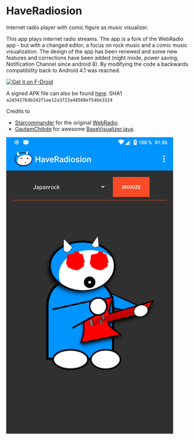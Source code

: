 # HaveRadiosion

Internet radio player with comic figure as music visualizer.

This app plays internet radio streams. The app is a fork of the WebRadio
app - but with a changed editor, a focus on rock music and a comic
music visualization. The design of the app has been renewed and some
new features and corrections have been added (night mode, power
saving, Notification Channel since android 8). By modifying the code
a backwards compatibility back to Android 4.1 was reached.


<a href="https://f-droid.org/packages/click.dummer.have_radiosion/" target="_blank">
<img src="https://fdroid.gitlab.io/artwork/badge/get-it-on.png" alt="Get it on F-Droid" height="80"/></a>

A signed APK file can also be found [here](https://raw.githubusercontent.com/no-go/StreamRadio/master/app/release/click.dummer.have_radiosion.apk).
SHA1 `a2d34276db342f1ee12a3723a48560ef546e3324`

Credits to

- [Starcommander](https://github.com/Starcommander) for the original [WebRadio](https://github.com/Starcommander/StreamRadio).
- [GautamChibde](https://github.com/GautamChibde) for awesome [BaseVisualizer.java](https://github.com/GautamChibde/android-audio-visualizer).

![Screenshot](metadata/en-US/images/phoneScreenshots/0.png)
